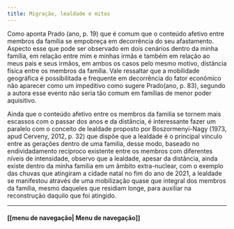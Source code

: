 ```yaml
---
title: Migração, lealdade e mitos
---
```

Como aponta Prado (ano, p. 19) que é comum que o conteúdo afetivo entre membros da família se empobreça em decorrência do seu afastamento. Aspecto esse que pode ser observado em dois cenários dentro da minha família, em relação entre mim e minhas irmãs e também em relação ao meus pais e seus irmãos, em ambos os casos pelo mesmo motivo, distância física entre os membros da família. Vale ressaltar que a mobilidade geográfica é possibilitada e frequente em decorrência do fator econômico não aparecer como um impeditivo como sugere Prado(ano, p. 83), segundo a autora esse evento não seria tão comum em famílias de menor poder aquisitivo. 

Ainda que o conteúdo afetivo entre os membros da familia se tornem mais escassos com o passar dos anos e da distância, é interessante fazer um paralelo com o conceito de lealdade proposto por  Boszormenyi-Nagy (1973, apud Cerveny, 2012, p. 32) que dispõe que a lealdade é o principal vínculo entre as gerações dentro de uma familia, desse modo, baseado no endividadamento recíproco existente entre os membros com diferentes níveis de intensidade, observo que a lealdade, apesar da distância, ainda existe dentro da minha familia em um âmbito extra-nuclear, com o exemplo das chuvas que atingiram a cidade natal no fim do ano de 2021, a lealdade se manifestou através de uma mobilização quase que integral dos membros da família, mesmo daqueles que residiam longe, para auxiliar na reconstrução daquilo que foi atingido. 


----------------------

#### [[menu de navegação| Menu de navegação]]